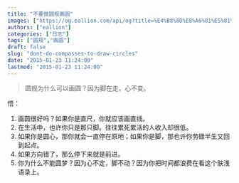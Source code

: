```yaml
---
title: "不要做圆规画圆"
images: ["https://og.eallion.com/api/og?title=%E4%B8%8D%E8%A6%81%E5%81%9A%E5%9C%86%E8%A7%84%E7%94%BB%E5%9C%86"]
authors: ["eallion"]
categories: ["日志"]
tags: ["圆规","画圆"]
draft: false
slug: "dont-do-compasses-to-draw-circles"
date: "2015-01-23 11:24:00"
lastmod: "2015-01-23 11:24:00"
---
```


> 圆规为什么可以画圆？因为脚在走，心不变。

 悟：

 1. 画圆很好吗？如果你是直尺，你就应该画直线。
 2. 在生活中，也许你只是那只脚。往往累死累活的人收入却很低。
 3. 如果你是圆心，那你就会一直停在原地；如果你是脚，那也许你劳碌半生又回到起点。
 4. 如果方向错了，那么停下来就是前进。
 5. 你为什么不能圆梦？因为心不定，脚不动？因为你把时间都浪费在看这个肤浅语录上。
